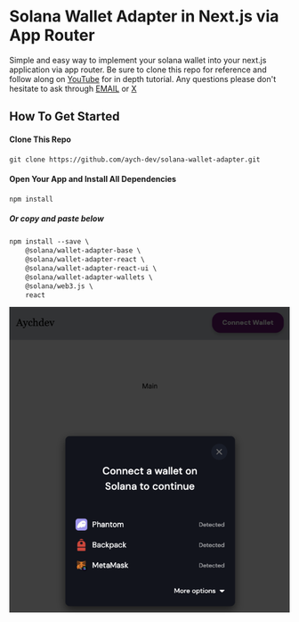 # Solana Wallet Adapter in Next.js via App Router

Simple and easy way to implement your solana wallet into your next.js application via app router. Be sure to clone this repo for reference and follow along on [YouTube](https://youtu.be/Sw6B95Uc6mY) for in depth tutorial. Any questions please don't hesitate to ask through [EMAIL](mailto:aychdev1@gmail.com) or [X](https://x.com/aychdev)

## How To Get Started

#### Clone This Repo 
```shell
git clone https://github.com/aych-dev/solana-wallet-adapter.git
```

#### Open Your App and Install All Dependencies
```shell
npm install
```

##### Or copy and paste below
```shell
npm install --save \
    @solana/wallet-adapter-base \
    @solana/wallet-adapter-react \
    @solana/wallet-adapter-react-ui \
    @solana/wallet-adapter-wallets \
    @solana/web3.js \
    react
```
<p align="center">
  <img src="public/exampleimage.png" alt="Example Image">
</p>
